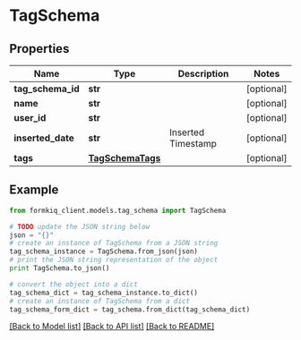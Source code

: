 # TagSchema


## Properties

Name | Type | Description | Notes
------------ | ------------- | ------------- | -------------
**tag_schema_id** | **str** |  | [optional] 
**name** | **str** |  | [optional] 
**user_id** | **str** |  | [optional] 
**inserted_date** | **str** | Inserted Timestamp | [optional] 
**tags** | [**TagSchemaTags**](TagSchemaTags.md) |  | [optional] 

## Example

```python
from formkiq_client.models.tag_schema import TagSchema

# TODO update the JSON string below
json = "{}"
# create an instance of TagSchema from a JSON string
tag_schema_instance = TagSchema.from_json(json)
# print the JSON string representation of the object
print TagSchema.to_json()

# convert the object into a dict
tag_schema_dict = tag_schema_instance.to_dict()
# create an instance of TagSchema from a dict
tag_schema_form_dict = tag_schema.from_dict(tag_schema_dict)
```
[[Back to Model list]](../README.md#documentation-for-models) [[Back to API list]](../README.md#documentation-for-api-endpoints) [[Back to README]](../README.md)


